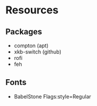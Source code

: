 # Resources

## Packages

* compton (apt)
* xkb-switch (github)
* rofi
* feh

## Fonts

* BabelStone Flags:style=Regular

